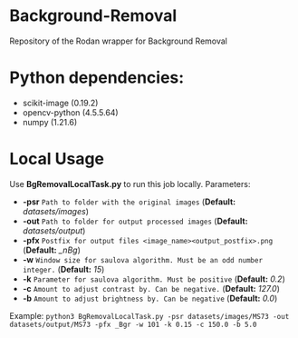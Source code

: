 # Background-Removal

Repository of the Rodan wrapper for Background Removal

# Python dependencies:
  * scikit-image (0.19.2)
  * opencv-python (4.5.5.64)
  * numpy (1.21.6)

# Local Usage
Use **BgRemovalLocalTask.py** to run this job locally.
Parameters:
  * **-psr** `Path to folder with the original images` (**Default:** *datasets/images*)
  * **-out** `Path to folder for output processed images` (**Default:** *datasets/output*)
  * **-pfx** `Postfix for output files <image_name><output_postfix>.png` (**Default:** *_nBg*)
  * **-w** `Window size for saulova algorithm. Must be an odd number integer.` (**Default:** *15*)
  * **-k** `Parameter for saulova algorithm. Must be positive` (**Default:** *0.2*)
  * **-c** `Amount to adjust contrast by. Can be negative.` (**Default:** *127.0*)
  * **-b** `Amount to adjust brightness by. Can be negative` (**Default:** *0.0*)
    
Example: `python3 BgRemovalLocalTask.py -psr datasets/images/MS73 -out datasets/output/MS73 -pfx _Bgr -w 101 -k 0.15 -c 150.0 -b 5.0`
